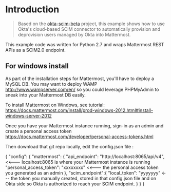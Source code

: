 # Introduction

> Based on the [okta-scim-beta](https://github.com/oktadeveloper/okta-scim-beta) project, this example shows how to use Okta's cloud-based SCIM connector to automatically provision and deprovision users managed by Okta into Mattermost.

This example code was written for Python 2.7 and wraps Mattermost REST APIs as a SCIM2.0 endpoint.




## For windows install

As part of the installation steps for Mattermost, you'll have to deploy a MySQL DB.
You may want to deploy WAMP http://www.wampserver.com/en/ so you could leverage PHPMyAdmin to sneak into your Mattermost DB easily.

To install Mattermost on Windows, see tutorial: https://docs.mattermost.com/install/prod-windows-2012.html#install-windows-server-2012

Once you have your Mattermost instance running, sign-in as an admin and create a personal access token https://docs.mattermost.com/developer/personal-access-tokens.html

Then download that git repo locally, edit the config.json file :

{
  "config": {
    "mattermost": {
      "api_endpoint": "http://localhost:8065/api/v4", <<--- localhost:8065 is where your Mattermost instance is running
      "personal_access_token": "xxxxxxxx" <<--- the personal access token you generated as an admin
    },
    "scim_endpoint":{
      "local_token": "yyyyyyy" <--- the token you manually created, stored in that config.json file and on Okta side so Okta is authorized to reach your SCIM endpoint.
    }
  }
}
